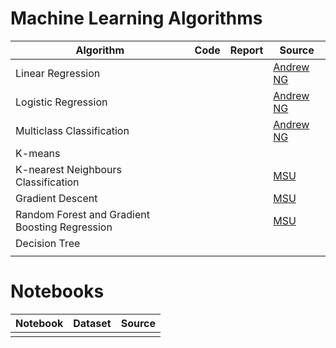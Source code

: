 # Machine Learning Algorithms
| Algorithm | Code | Report | Source |
| --------- | ---- | ------ | ------ |
| Linear Regression |||[Andrew NG](https://www.coursera.org/learn/machine-learning?specialization=machine-learning-introduction)|
| Logistic Regression |||[Andrew NG](https://www.coursera.org/learn/machine-learning?specialization=machine-learning-introduction)|
| Multiclass Classification |||[Andrew NG](https://www.coursera.org/learn/machine-learning?specialization=machine-learning-introduction)|
| K-means ||||
| K-nearest Neighbours Classification |||[MSU](https://github.com/mmp-practicum-team/mmp_practicum_fall_2022/blob/main/Tasks/Task%2001/task_01.pdf)|
| Gradient Descent |||[MSU](https://github.com/mmp-practicum-team/mmp_practicum_fall_2022/blob/main/Tasks/Task%2002/task_02.pdf)|
| Random Forest and Gradient Boosting Regression |||[MSU](https://github.com/mmp-practicum-team/mmp_practicum_fall_2022/blob/main/Tasks/Task%2003/task_03.pdf)|
| Decision Tree ||||
|||||

# Notebooks
| Notebook 	| Dataset 	| Source 	|
|----------	|---------	|--------	|
|          	|         	|         |
